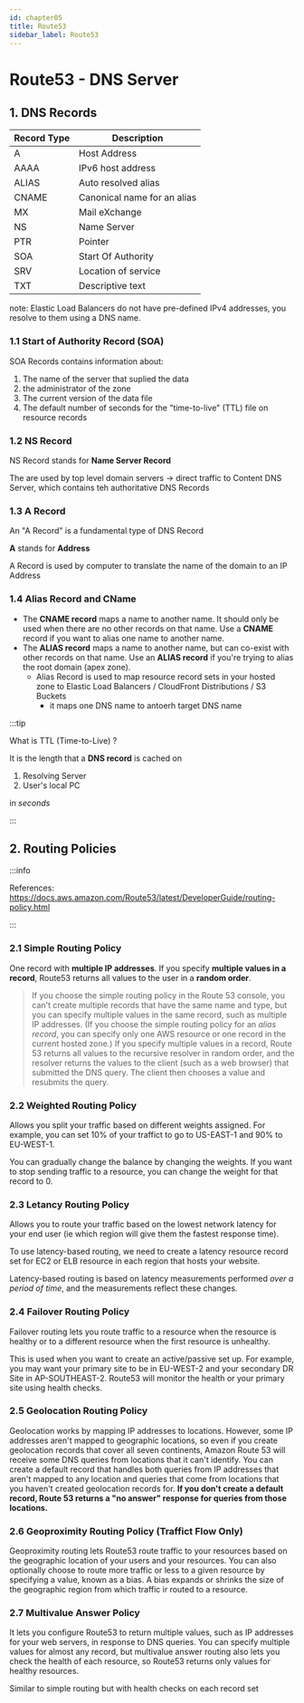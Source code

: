 ```yaml
---
id: chapter05
title: Route53
sidebar_label: Route53
---
```


# Route53 - DNS Server

## 1. DNS Records

| Record Type | Description                 |
|-------------|-----------------------------|
| A           | Host Address                |
| AAAA        | IPv6 host address           |
| ALIAS       | Auto resolved alias         |
| CNAME       | Canonical name for an alias |
| MX          | Mail eXchange               |
| NS          | Name Server                 |
| PTR         | Pointer                     |
| SOA         | Start Of Authority          |
| SRV         | Location of service         |
| TXT         | Descriptive text            |

note: Elastic Load Balancers do not have pre-defined IPv4 addresses, you resolve to them using a DNS name.


### 1.1 Start of Authority Record (SOA)

SOA Records contains information about:

1. The name of the server that suplied the data
2. the administrator of the zone
3. The current version of the data file
4. The default number of seconds for the  "time-to-live" (TTL) file on resource records


### 1.2 NS Record

NS Record stands for **Name Server Record**

The are used by top level domain servers -> direct traffic to Content DNS Server, which contains teh authoritative DNS Records


### 1.3 A Record

An "A Record" is a fundamental type of DNS Record

**A** stands for **Address**

A Record is used by computer to translate the name of the domain to an IP Address


### 1.4 Alias Record and CName

- The **CNAME record** maps a name to another name. It should only be used when there are no other records on that name. Use a **CNAME** record if you want to alias one name to another name.
- The **ALIAS record** maps a name to another name, but can co-exist with other records on that name. Use an **ALIAS record** if you're trying to alias the root domain (apex zone).
  - Alias Record is used to map resource record sets in your hosted zone to Elastic Load Balancers / CloudFront Distributions / S3 Buckets
    - it maps one DNS name to antoerh target DNS name


:::tip

What is TTL (Time-to-Live) ?

It is the length that a **DNS record** is cached on

1. Resolving Server
2. User's local PC

in *seconds*

:::



## 2. Routing Policies

:::info

References: https://docs.aws.amazon.com/Route53/latest/DeveloperGuide/routing-policy.html

:::

### 2.1  Simple Routing Policy

One record with **multiple IP addresses**. If you specify **multiple values in a record**, Route53 returns all values to the user in a **random order**.

> If you choose the simple routing policy in the Route 53 console, you can't create multiple records that have the same name and type, but you can specify multiple values in the same record, such as multiple IP addresses. (If you choose the simple routing policy for an *alias record*, you can specify only one AWS resource or one record in the current hosted zone.) If you specify multiple values in a record, Route 53 returns all values to the recursive resolver in random order, and the resolver returns the values to the client (such as a web browser) that submitted the DNS query. The client then chooses a value and resubmits the query.

### 2.2  Weighted Routing Policy

Allows you split your traffic based on different weights assigned. For example, you can set 10% of your traffict to go to US-EAST-1 and 90% to EU-WEST-1.

You can gradually change the balance by changing the weights. If you want to stop sending traffic to a resource, you can change the weight for that record to 0.

### 2.3  Letancy Routing Policy

Allows you to route your traffic based on the lowest network latency for your end user (ie which region will give them the fastest response time).

To use latency-based routing, we need to create a latency resource record set for EC2 or ELB resource in each region that hosts your website.

Latency-based routing is based on latency measurements performed *over a period of time*, and the measurements reflect these changes.

### 2.4  Failover Routing Policy

Failover routing lets you route traffic to a resource when the resource is healthy or to a different resource when the first resource is unhealthy.

This is used when you want to create an active/passive set up. For example, you may want your primary site to be in EU-WEST-2 and your secondary DR Site in AP-SOUTHEAST-2. Route53 will monitor the health or your primary site using health checks.

### 2.5  Geolocation Routing Policy

Geolocation works by mapping IP addresses to locations. However, some IP addresses aren't mapped to geographic locations, so even if you create geolocation records that cover all seven continents, Amazon Route 53 will receive some DNS queries from locations that it can't identify. You can create a default record that handles both queries from IP addresses that aren't mapped to any location and queries that come from locations that you haven't created geolocation records for. **If you don't create a default record, Route 53 returns a "no answer" response for queries from those locations.**

### 2.6  Geoproximity Routing Policy (Traffict Flow Only)

Geoproximity routing lets Route53 route traffic to your resources based on the geographic location of your users and your resources. You can also optionally choose to route more traffic or less to a given resource by specifying a value, known as a bias. A bias expands or shrinks the size of the geographic region from which traffic ir routed to a resource.

### 2.7  Multivalue Answer Policy

It lets you configure Route53 to return multiple values, such as IP addresses for your web servers, in response to DNS queries. You can specify multiple values for almost any record, but multivalue answer routing also lets you check the health of each resource, so Route53 returns only values for healthy resources.

Similar to simple routing but with health checks on each record set

